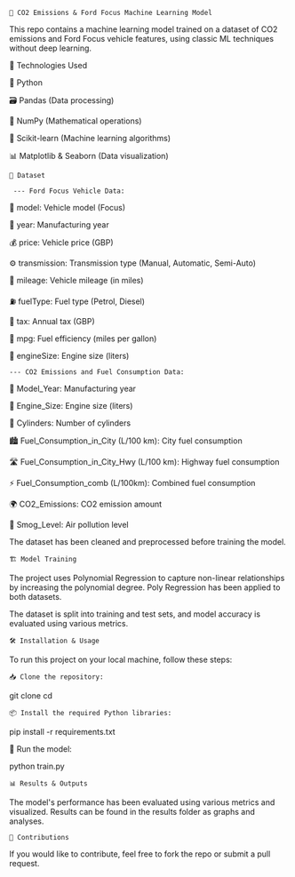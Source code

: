     🚗 CO2 Emissions & Ford Focus Machine Learning Model

This repo contains a machine learning model trained on a dataset of CO2 emissions and Ford Focus vehicle features, using classic ML techniques without deep learning.

  🚀 Technologies Used

  🐍 Python

  🗃️ Pandas (Data processing)

  🔢 NumPy (Mathematical operations)

  🤖 Scikit-learn (Machine learning algorithms)

  📊 Matplotlib & Seaborn (Data visualization)
  
    📂 Dataset

     --- Ford Focus Vehicle Data:

🚗 model: Vehicle model (Focus)

📅 year: Manufacturing year

💰 price: Vehicle price (GBP)

⚙️ transmission: Transmission type (Manual, Automatic, Semi-Auto)

📏 mileage: Vehicle mileage (in miles)

⛽ fuelType: Fuel type (Petrol, Diesel)

💸 tax: Annual tax (GBP)

🔄 mpg: Fuel efficiency (miles per gallon)

🚀 engineSize: Engine size (liters)

    --- CO2 Emissions and Fuel Consumption Data:

📅 Model_Year: Manufacturing year

🚀 Engine_Size: Engine size (liters)

🔩 Cylinders: Number of cylinders

🏙️ Fuel_Consumption_in_City (L/100 km): City fuel consumption

🛣️ Fuel_Consumption_in_City_Hwy (L/100 km): Highway fuel consumption

⚡ Fuel_Consumption_comb (L/100km): Combined fuel consumption

🌍 CO2_Emissions: CO2 emission amount

💨 Smog_Level: Air pollution level



The dataset has been cleaned and preprocessed before training the model.

    🏗️ Model Training

The project uses Polynomial Regression to capture non-linear relationships by increasing the polynomial degree. Poly Regression has been applied to both datasets.

The dataset is split into training and test sets, and model accuracy is evaluated using various metrics.

    🛠️ Installation & Usage

To run this project on your local machine, follow these steps:

    📥 Clone the repository:

git clone <repo-link>
cd <repo-name>
  
    📦 Install the required Python libraries:

pip install -r requirements.txt

  🏃 Run the model:

python train.py

    📊 Results & Outputs

The model's performance has been evaluated using various metrics and visualized. Results can be found in the results folder as graphs and analyses.

    🤝 Contributions

If you would like to contribute, feel free to fork the repo or submit a pull request.
